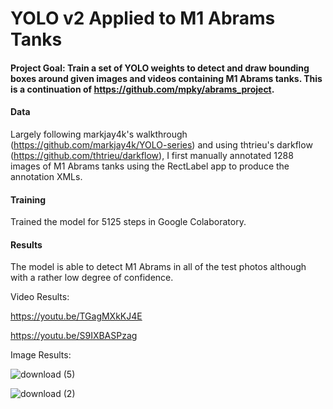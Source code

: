 # YOLO v2 Applied to M1 Abrams Tanks

#### Project Goal: Train a set of YOLO weights to detect and draw bounding boxes around given images and videos containing M1 Abrams tanks. This is a continuation of https://github.com/mpky/abrams_project.

#### Data

Largely following markjay4k's walkthrough (https://github.com/markjay4k/YOLO-series) and using thtrieu's darkflow (https://github.com/thtrieu/darkflow), I first manually annotated 1288 images of M1 Abrams tanks using the RectLabel app to produce the annotation XMLs.

#### Training

Trained the model for 5125 steps in Google Colaboratory.

#### Results

The model is able to detect M1 Abrams in all of the test photos although with a rather low degree of confidence.

Video Results:

https://youtu.be/TGagMXkKJ4E

https://youtu.be/S9IXBASPzag

Image Results:

![download (5)](https://user-images.githubusercontent.com/31871105/57265597-6a014300-7046-11e9-81ee-00c5f3886eb2.png)

![download (2)](https://user-images.githubusercontent.com/31871105/57265613-81d8c700-7046-11e9-992c-a02bb62b2e0b.png)
